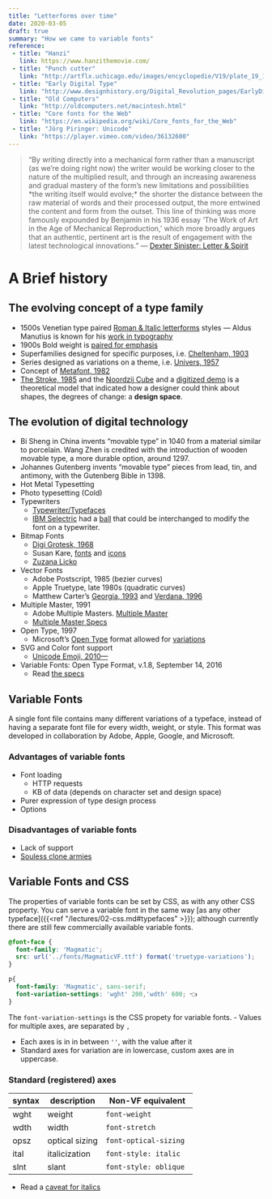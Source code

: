 ```yaml
---
title: "Letterforms over time"
date: 2020-03-05
draft: true
summary: "How we came to variable fonts"
reference:
 - title: "Hanzi"
   link: https://www.hanzithemovie.com/
 - title: "Punch cutter"
   link: "http://artflx.uchicago.edu/images/encyclopedie/V19/plate_19_19_1.jpeg"
 - title: "Early Digital Type"
   link: "http://www.designhistory.org/Digital_Revolution_pages/EarlyDigType.html"
 - title: "Old Computers"
   link: "http://oldcomputers.net/macintosh.html"
 - title: "Core fonts for the Web"
   link: "https://en.wikipedia.org/wiki/Core_fonts_for_the_Web"
 - title: "Jörg Piringer: Unicode"
   link: "https://player.vimeo.com/video/36132600"
---
```


> “By writing directly into a mechanical form rather than a manuscript (as we’re doing right now) the writer would be working closer to the nature of the multiplied result, and through an increasing awareness and gradual mastery of the form’s new limitations and possibilities \*the writing itself would evolve;\* the shorter the distance between the raw material of words and their processed output, the more entwined the content and form from the outset. This line of thinking was more famously expounded by Benjamin in his 1936 essay ‘The Work of Art in the Age of Mechanical Reproduction,’ which more broadly argues that an authentic, pertinent art is the result of engagement with the latest technological innovations.” — [Dexter Sinister: Letter & Spirit](http://www.servinglibrary.org/journal/3/letter-and-spirit)



# A Brief history

## The evolving concept of a type family
- 1500s Venetian type paired [Roman & Italic letterforms](https://abagond.files.wordpress.com/2007/10/aldine.jpg?w=201&zoom=2") styles — Aldus Manutius is known for his [work in typography](https://www.prepressure.com/images/Hypnerotomachia-Poliphili-trophy-Roman-arms.jpg)
- 1900s Bold weight is [paired for emphasis](https://en.wikipedia.org/wiki/Clarendon_(typeface)#/media/File:Fann_Street_Foundry_Clarendon_image_with_text_for_emphasis.jpg)
- Superfamilies designed for specific purposes, i.e. [Cheltenham, 1903](http://idsgn.org/posts/know-your-type-cheltenham/)
- Series designed as variations on a theme, i.e. [Univers, 1957](https://archive.org/details/ATFFoundryUniversDebernyPeignotIP1968/page/n9/mode/2up)
- Concept of [Metafont, 1982](http://visiblelanguagejournal.com/issue/61/article/748)
- [The Stroke, 1985](https://www.typotheque.com/books/the_stroke) and the [Noordzij Cube](https://typetr.typenetwork.com/news/article/The-Gerrit-Noordzij-Cube) and a [digitized demo](https://www.axis-praxis.org/playground/noordzij-cube/)
is a theoretical model that indicated how a designer could think about shapes, the degrees of change: a **design space**.

## The evolution of digital technology
- Bi Sheng in China invents “movable type” in 1040 from a material similar to porcelain. Wang Zhen is credited with the introduction of wooden movable type, a more durable option, around 1297.
- Johannes Gutenberg invents “movable type” pieces from lead, tin, and antimony, with the Gutenberg Bible in 1398.
- Hot Metal Typesetting
- Photo typesetting (Cold)
- Typewriters
	- [Typewriter/Typefaces](https://typographica.org/on-typography/typewriter-typeface-the-legacy-of-the-writing-machine-in-type-design/)
	- [IBM Selectric](https://www.youtube.com/watch?v=kLySMIzASNE) had a [ball](https://www.google.com/search?q=ibm+selectric+typewriter+ball&tbm=isch&ved=2ahUKEwjlq7Pq3YPoAhXKAt8KHaBcAqgQ2-cCegQIABAA&oq=ibm+selectric+typewriter+ball&gs_l=img.3..0.60635.61083..61249...0.0..0.98.358.5......0....1..gws-wiz-img.......0i30j0i5i30j0i8i30j0i24.1lQgXebjO5g&ei=8iVhXuXqM8qF_AaguYnACg&bih=709&biw=1076) that could be interchanged to modify the font on a typewriter.
- Bitmap Fonts
	- [Digi Grotesk, 1968](http://luc.devroye.org/fonts-25449.html)
 	- Susan Kare, [fonts](https://en.wikipedia.org/wiki/Chicago_(typeface)) and [icons](https://qz.com/1666437/mac-icon-designer-susan-kare-explains-the-inspiration-for-her-designs/)
 	- [Zuzana Licko](https://www.emigre.com/Designer/ZuzanaLicko)
- Vector Fonts
	- Adobe Postscript, 1985 (bezier curves)
	- Apple Truetype, late 1980s (quadratic curves)
	- Matthew Carter’s [Georgia, 1993](https://en.wikipedia.org/wiki/Georgia_(typeface)) and [Verdana, 1996](https://en.wikipedia.org/wiki/Verdana#/media/File:VerdanaSpecimen.svg)
- Multiple Master, 1991
	- Adobe Multiple Masters. [Multiple Master](https://en.wikipedia.org/wiki/Multiple_master_fonts)
	- [Multiple Master Specs](https://www.adobe.com/content/dam/acom/en/devnet/font/pdfs/5091.Design_MM_Fonts.pdf) 
- Open Type, 1997
	- Microsoft’s [Open Type](https://en.wikipedia.org/wiki/OpenType) format allowed for [variations](https://www.typenetwork.com/brochure/opentype-font-variations/)
- SVG and Color font support
	- [Unicode Emoji, 2010—](http://www.unicode.org/reports/tr51)
- Variable Fonts: Open Type Format, v.1.8, September 14, 2016
	- Read [the specs](https://docs.microsoft.com/en-gb/typography/opentype/spec/dvaraxisreg)


## Variable Fonts
A single font file contains many different variations of a typeface, instead of having a separate font file for every width, weight, or style. This format was developed in collaboration by Adobe, Apple, Google, and Microsoft.

### Advantages of variable fonts
- Font loading
	- HTTP requests
	- KB of data (depends on character set and design space)
- Purer expression of type design process
- Options

### Disadvantages of variable fonts
- Lack of support
- [Souless clone armies](https://vimeo.com/251494096)


## Variable Fonts and CSS
The properties of variable fonts can be set by CSS, as with any other CSS property. You can serve a variable font in the same way [as any other typeface]({{<ref "/lectures/02-css.md#typefaces" >}}); although currently there are still few commercially available variable fonts. 

```css
@font-face {
  font-family: 'Magmatic';
  src: url('../fonts/MagmaticVF.ttf') format('truetype-variations');
}

p{
  font-family: 'Magmatic', sans-serif;
  font-variation-settings: 'wght' 200,'wdth' 600; 👈
}
```

The `font-variation-settings` is the CSS propety for variable fonts. - Values for multiple axes, are separated by `,`
- Each axes is in in between `''`, with the value after it
- Standard axes for variation are in lowercase,  custom axes are in uppercase.

### Standard (registered) axes
|syntax| description | Non-VF equivalent 
|---|---| ---
|wght| weight | `font-weight` 
|wdth| width | `font-stretch`
|opsz| optical sizing | `font-optical-sizing`
|ital| italicization | `font-style: italic` 
|slnt| slant | `font-style: oblique ` 

- Read a [caveat for italics](https://rwt.io/typography-tips/getting-bent-current-state-italics-variable-font-support)
